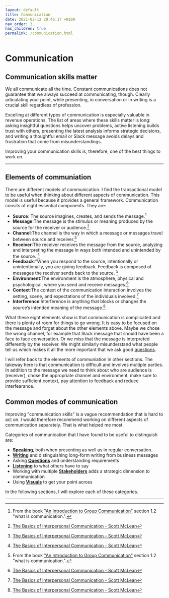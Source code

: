 ```yaml
---
layout: default
title: Communication
date: 2021-02-12 20:46:17 +0100
nav_order: 3
has_children: true
permalink: /communication.html
---
```


# Communication

## Communication skills matter

We all communicate all the time. Constant communications does not guarantee that we always succeed at communicating, though.
Clearly articulating your point, while presenting, in conversation or in writing is a crucial skill regardless of profession.

Excelling at different types of communication is especially valuable in revenue operations. The list of areas where these skills matter is long: asking insightful questions helps uncover problems, active listening builds trust with others, presenting the latest analysis informs strategic decisions, and writing a thoughtful email or Slack message avoids delays and frustration that come from misunderstandings.

Improving your communication skills is, therefore, one of the best things to work on.

---

## Elements of communiation

There are different models of communication. I find the transactional model to be useful when thinking about different aspects of communication.
This model is useful because it provides a general framework. Communication consits of eight essential components. They are:

- **Source**: The source imagines, creates, and sends the message.[^2]
- **Message**:The message is the stimulus or meaning produced by the source for the receiver or audience.[^1]
- **Channel**:The channel is the way in which a message or messages travel between source and receiver.[^1]
- **Receiver**:The receiver receives the message from the source, analyzing and interpreting the message in ways both intended and unintended by the source. [^1]
- **Feedback**:"When you respond to the source, intentionally or unintentionally, you are giving feedback. Feedback is composed of messages the receiver sends back to the source. [^2]
- **Environment**:The environment is the atmosphere, physical and psychological, where you send and receive messages.[^1]
- **Context**:The context of the communication interaction involves the setting, scene, and expectations of the individuals involved.[^1]
- **Interference**:Interference is anything that blocks or changes the source’s intended meaning of the message.[^1]

What these eight elements show is that communication is complicated and there is plenty of room for things to go wrong. It is easy to be focused on the message and forget about the other elements above. Maybe we chose the wrong channel, for example that Slack message that should have been a face to face conversation. Or we miss that the message is interpreted differently by the receiver. We might similarly misunderstand what people tell us which makes it all the more important that we ask good [questions](https://revopsguide.net/questions.html).

I will refer back to the elements of communiation in other sections. The takeway here is that communication is difficult and involves multiple parties. In addition to the message we need to think about who are audience is (receiver), chose the appropriate channel and environment, make sure to provide sufficient context, pay attention to feedback and reduce interfearance.

## Common modes of communication

Improving "communication skills" is a vague recommendation that is hard to act on. I would therefore recommend working on different aspects of communication separately. That is what helped me most.

Categories of communication that I have found to be useful to distinguish are:

- **[Speaking](https://revopsguide.net/speaking.html)**, both when presenting as well as in regular conversation.
- **[Writing](https://revopsguide.net/writing.html)** and distinguishing long-form writing from business messages
- Asking **[Questions](https://revopsguide.net/questions.html)** and understanding requirements
- **[Listening](https://revopsguide.net/listening.html)** to what others have to say
- Working with multiple **[Stakeholders](https://revopsguide.net/stakeholders.html)** adds a strategic dimension to communication
- Using **[Visuals](https://revopsguide.net/visuals.html)** to get your point across

In the following sections, I will explore each of these categories.

---

[^1]: [The Basics of Interpersonal Communication - Scott McLean](https://www.pearson.ch/HigherEducation/Pearson/EAN/9780205401987/Basics-of-Interpersonal-Communication-The)
[^2]: From the book ["An Introduction to Group Communication"](https://2012books.lardbucket.org/books/an-introduction-to-group-communication/index.html) section 1.2 "what is communication.".
